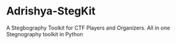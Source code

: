 # Adrishya-StegKit
A Stegbography Toolkit for CTF Players and Organizers. All in one Stegnography toolkit in Python
